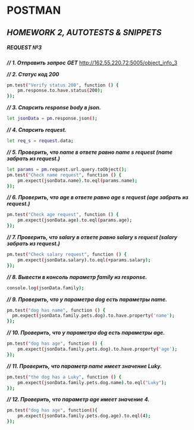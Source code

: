# POSTMAN
## _HOMEWORK 2, AUTOTESTS & SNIPPETS_

##### **REQUEST №3** 

***// 1. Отправить запрос***
***GET*** http://162.55.220.72:5005/object_info_3

***// 2. Статус код 200***

```sh
pm.test("Verify status 200", function () {
    pm.response.to.have.status(200);
});
```

***// 3. Спарсить response body в json.***

```sh
let jsonData = pm.response.json();
```

***// 4. Спарсить request.***

```sh
let req_s = request.data;
```

***// 5. Проверить, что name в ответе равно name s request (name забрать из request.)***
```sh
let params = pm.request.url.query.toObject();
pm.test("Check name request", function () {    
    pm.expect(jsonData.name).to.eql(params.name);
});
```

***// 6. Проверить, что age в ответе равно age s request (age забрать из request.)***

```sh
pm.test("Check age request", function () {    
    pm.expect(jsonData.age).to.eql(params.age);
});
```

***// 7. Проверить, что salary в ответе равно salary s request (salary забрать из request.)***

```sh
pm.test("Check salary request", function () {    
    pm.expect(jsonData.salary).to.eql(+params.salary);
});
```

***// 8. Вывести в консоль параметр family из response.***

```sh
console.log(jsonData.family);
```

***// 9. Проверить, что у параметра dog есть параметры name.***

```sh
pm.test("dog has name", function () {
  pm.expect(jsonData.family.pets.dog).to.have.property('name');
});
```

***// 10. Проверить, что у параметра dog есть параметры age.***

```sh
pm.test("dog has age", function () {
    pm.expect(jsonData.family.pets.dog).to.have.property('age');
});
```

***// 11. Проверить, что параметр name имеет значение Luky.***

```sh
pm.test("the dog has a Luky", function () {
    pm.expect(jsonData.family.pets.dog.name).to.eql("Luky");
});
```

***// 12. Проверить, что параметр age имеет значение 4.***

```sh
pm.test("dog has age", function(){
    pm.expect(jsonData.family.pets.dog.age).to.eql(4);
});
```
